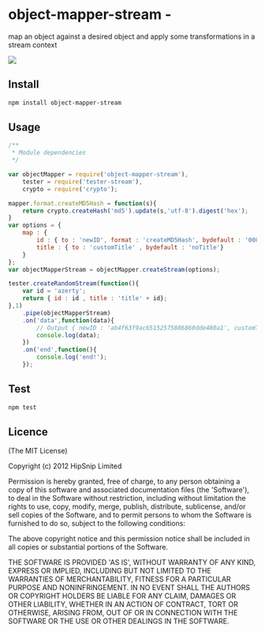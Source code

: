 # object-mapper-stream - 

map an object against a desired object and apply some transformations in a stream context

[![](http://travis-ci.org/lbdremy/node-object-mapper-stream.png)](http://travis-ci.org/#!/lbdremy/node-object-mapper-stream)

## Install

```sh
npm install object-mapper-stream
```

## Usage

```js
/**
 * Module dependencies
 */

var objectMapper = require('object-mapper-stream'),
	tester = require('tester-stream'),
	crypto = require('crypto');

mapper.format.createMD5Hash = function(s){
	return crypto.createHash('md5').update(s,'utf-8').digest('hex');
}
var options = {
	map : {
		id : { to : 'newID', format : 'createMD5Hash', bydefault : '00000'},
		title : { to : 'customTitle' , bydefault : 'noTitle'}
	}
};
var objectMapperStream = objectMapper.createStream(options);

tester.createRandomStream(function(){
	var id = 'azerty';	
	return { id : id , title : 'title' + id};
},1)
	.pipe(objectMapperStream)
	.on('data',function(data){
		// Output { newID : 'ab4f63f9ac65152575886860dde480a1', customTitle : 'titleazerty'}
		console.log(data);
	})
	.on('end',function(){
		console.log('end!');
	});
```

## Test

```sh
npm test
```

## Licence

(The MIT License)

Copyright (c) 2012 HipSnip Limited

Permission is hereby granted, free of charge, to any person obtaining a copy of this software and associated documentation files (the 'Software'), to deal in the Software without restriction, including without limitation the rights to use, copy, modify, merge, publish, distribute, sublicense, and/or sell copies of the Software, and to permit persons to whom the Software is furnished to do so, subject to the following conditions:

The above copyright notice and this permission notice shall be included in all copies or substantial portions of the Software.

THE SOFTWARE IS PROVIDED 'AS IS', WITHOUT WARRANTY OF ANY KIND, EXPRESS OR IMPLIED, INCLUDING BUT NOT LIMITED TO THE WARRANTIES OF MERCHANTABILITY, FITNESS FOR A PARTICULAR PURPOSE AND NONINFRINGEMENT. IN NO EVENT SHALL THE AUTHORS OR COPYRIGHT HOLDERS BE LIABLE FOR ANY CLAIM, DAMAGES OR OTHER LIABILITY, WHETHER IN AN ACTION OF CONTRACT, TORT OR OTHERWISE, ARISING FROM, OUT OF OR IN CONNECTION WITH THE SOFTWARE OR THE USE OR OTHER DEALINGS IN THE SOFTWARE.